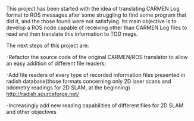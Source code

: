 This project has been started with the idea of translating CARMEN Log format to ROS messages after some struggling to find some program that did it, and the those found were not satisfying. Its main objective is to develop a ROS node capable of receiving other than CARMEN Log files to read and then translate this information to TOD msgs.

The next steps of this project are:

-Refactor the source code of the original CARMEN/ROS translator to allow an easy addition of different file readers;

-Add file readers of every type of recorded information files presented in radish database(those formats concerning only 2D laser scans and odometry readings for 2D SLAM, at the beginning) http://radish.sourceforge.net/

-Increasingly add new reading capabilities of different files for 2D SLAM and other objectives
